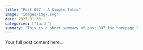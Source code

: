 ```yaml
---
title: "Post 007 — A Simple Intro"
image: "images/img7.svg"
date: 2025-01-30
categories: ["faith"]
summary: "This is a short summary of post 007 for homepage."
---
```


Your full post content here...
